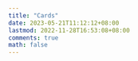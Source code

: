 ```yaml
---
title: "Cards"
date: 2023-05-21T11:12:12+08:00
lastmod: 2022-11-28T16:53:08+08:00
comments: true
math: false
---
```


